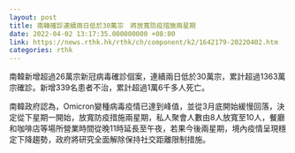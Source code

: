 ```yaml
---
layout: post
title: 南韓確診連續兩日低於30萬宗　將放寬防疫措施兩星期
date: 2022-04-02 13:17:35.000000000 +08:00
link: https://news.rthk.hk/rthk/ch/component/k2/1642179-20220402.htm
categories: rthk
---
```


南韓新增超過26萬宗新冠病毒確診個案，連續兩日低於30萬宗，累計超過1363萬宗確診。新增339名患者不治，累計超過1萬6千多人死亡。

南韓政府認為，Omicron變種病毒疫情已達到峰值，並從3月底開始緩慢回落，決定從下星期一開始，放寬防疫措施兩星期，私人聚會人數由8人放寬至10人，餐廳和咖啡店等場所營業時間從晚11時延長至午夜，若果今後兩星期，境內疫情呈現穩定下降趨勢，政府將研究全面解除保持社交距離限制措施。
